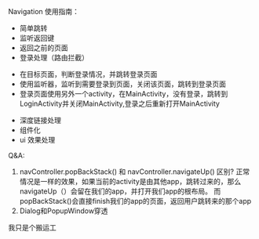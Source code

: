 Navigation 使用指南：

- 简单跳转
- 监听返回键
- 返回之前的页面
- 登录处理（路由拦截）
* 在目标页面，判断登录情况，并跳转登录页面
* 使用监听器，监听到需要登录到页面，关闭该页面，跳转到登录页面
* 登录页面使用另外一个activity，在MainActivity，没有登录，跳转到LoginActivity并关闭MainActivity,登录之后重新打开MainActivity

- 深度链接处理
- 组件化
- ui 效果处理


Q&A:
1.   navController.popBackStack() 和 navController.navigateUp() 区别?
正常情况是一样的效果，如果当前的activity是由其他app，跳转过来的，那么navigateUp（）会留在我们的app，并打开我们app的根布局。
而popBackStack()会直接finish我们的app的页面，返回用户跳转来的那个app
2. Dialog和PopupWindow穿透

我只是个搬运工